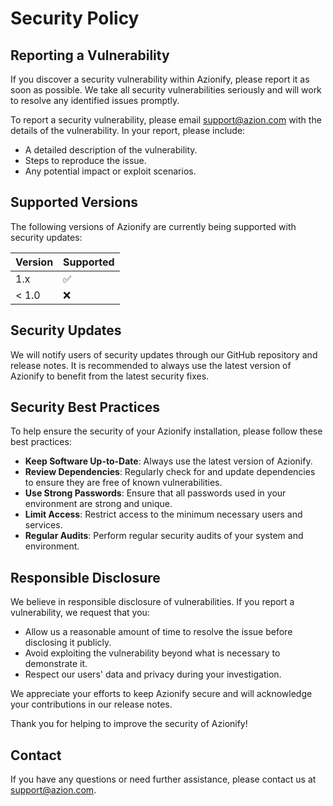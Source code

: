 # Security Policy

## Reporting a Vulnerability

If you discover a security vulnerability within Azionify, please report it as soon as possible. We take all security vulnerabilities seriously and will work to resolve any identified issues promptly.

To report a security vulnerability, please email [support@azion.com](mailto:support@azion.com) with the details of the vulnerability. In your report, please include:

- A detailed description of the vulnerability.
- Steps to reproduce the issue.
- Any potential impact or exploit scenarios.

## Supported Versions

The following versions of Azionify are currently being supported with security updates:

| Version | Supported          |
| ------- | ------------------ |
| 1.x     | :white_check_mark: |
| < 1.0   | :x:                |

## Security Updates

We will notify users of security updates through our GitHub repository and release notes. It is recommended to always use the latest version of Azionify to benefit from the latest security fixes.

## Security Best Practices

To help ensure the security of your Azionify installation, please follow these best practices:

- **Keep Software Up-to-Date**: Always use the latest version of Azionify.
- **Review Dependencies**: Regularly check for and update dependencies to ensure they are free of known vulnerabilities.
- **Use Strong Passwords**: Ensure that all passwords used in your environment are strong and unique.
- **Limit Access**: Restrict access to the minimum necessary users and services.
- **Regular Audits**: Perform regular security audits of your system and environment.

## Responsible Disclosure

We believe in responsible disclosure of vulnerabilities. If you report a vulnerability, we request that you:

- Allow us a reasonable amount of time to resolve the issue before disclosing it publicly.
- Avoid exploiting the vulnerability beyond what is necessary to demonstrate it.
- Respect our users' data and privacy during your investigation.

We appreciate your efforts to keep Azionify secure and will acknowledge your contributions in our release notes.

Thank you for helping to improve the security of Azionify!

## Contact

If you have any questions or need further assistance, please contact us at [support@azion.com](mailto:support@azion.com).

